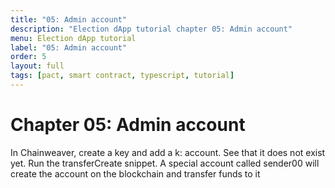 ```yaml
---
title: "05: Admin account"
description: "Election dApp tutorial chapter 05: Admin account"
menu: Election dApp tutorial
label: "05: Admin account"
order: 5
layout: full
tags: [pact, smart contract, typescript, tutorial]
---
```


# Chapter 05: Admin account

In Chainweaver, create a key and add a k: account. See that it does not exist
yet. Run the transferCreate snippet. A special account called sender00 will
create the account on the blockchain and transfer funds to it
